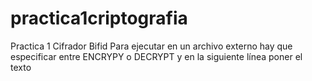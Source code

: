 # practica1criptografia
Practica 1 Cifrador Bifid
Para ejecutar en un archivo externo hay que especificar entre ENCRYPY o DECRYPT 
y en la siguiente línea poner el texto 
